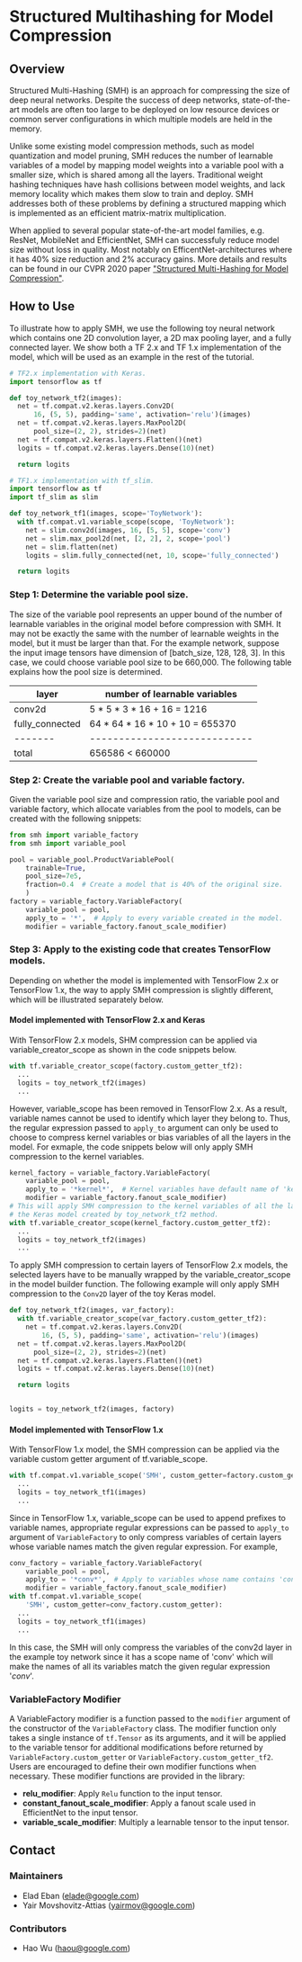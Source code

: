 # Structured Multihashing for Model Compression

## Overview
Structured Multi-Hashing (SMH) is an approach for compressing the size of deep
neural networks. Despite the success of deep networks, state-of-the-art models
are often too large to be deployed on low resource devices or common server
configurations in which multiple models are held in the memory.  

Unlike some existing model compression methods, such as model quantization and
model pruning, SMH reduces the number of learnable variables of a model  by
mapping model weights into a variable pool with a smaller size, which is shared
among all the layers. Traditional weight hashing techniques have hash collisions
between model weights, and lack memory locality which makes them slow to train
and deploy. SMH addresses both of these problems by defining a structured
mapping which is implemented as an efficient matrix-matrix multiplication.  

When applied to several popular state-of-the-art model families, e.g. ResNet,
MobileNet and EfficientNet, SMH can successfuly reduce model size without loss
in quality. Most notably on EfficentNet-architectures where it has 40% size
reduction and 2% accuracy gains. More details and results can be found in our
CVPR 2020 paper ["Structured Multi-Hashing for Model
Compression"](https://arxiv.org/pdf/1911.11177.pdf).

## How to Use
To illustrate how to apply SMH, we use the following toy neural network which
contains one 2D convolution layer, a 2D max pooling layer, and a fully connected
layer. We show both a TF 2.x and TF 1.x implementation of the model, which will
be used as an example in the rest of the tutorial.

```python
# TF2.x implementation with Keras.
import tensorflow as tf

def toy_network_tf2(images):
  net = tf.compat.v2.keras.layers.Conv2D(
      16, (5, 5), padding='same', activation='relu')(images)
  net = tf.compat.v2.keras.layers.MaxPool2D(
      pool_size=(2, 2), strides=2)(net)
  net = tf.compat.v2.keras.layers.Flatten()(net)
  logits = tf.compat.v2.keras.layers.Dense(10)(net)

  return logits
```

```python
# TF1.x implementation with tf_slim.
import tensorflow as tf
import tf_slim as slim

def toy_network_tf1(images, scope='ToyNetwork'):
  with tf.compat.v1.variable_scope(scope, 'ToyNetwork'):
    net = slim.conv2d(images, 16, [5, 5], scope='conv')
    net = slim.max_pool2d(net, [2, 2], 2, scope='pool')
    net = slim.flatten(net)
    logits = slim.fully_connected(net, 10, scope='fully_connected')

  return logits
```

### Step 1: Determine the variable pool size.
The size of the variable pool represents an upper bound of the number of
learnable variables in the original model before compression with SMH. It may
not be exactly the same with the number of learnable weights in the model, but
it must be larger than that. For the example network, suppose the input image
tensors have dimension of [batch_size, 128, 128, 3]. In this case, we could
choose variable pool size to be 660,000. The following table explains how the
pool size is determined.

| layer | number of learnable variables |
| ----- | ----------------------------- |
| conv2d | 5 * 5 * 3 * 16 + 16 = 1216 |
| fully_connected | 64 * 64 * 16 * 10 + 10 = 655370 |
|------- | ---------------------------- |
| total | 656586 < 660000 |

### Step 2: Create the variable pool and variable factory.
Given the variable pool size and compression ratio, the variable pool and
variable factory, which allocate variables from the pool to models, can be
created with the following snippets:

```python
from smh import variable_factory
from smh import variable_pool

pool = variable_pool.ProductVariablePool(
    trainable=True,
    pool_size=7e5,
    fraction=0.4  # Create a model that is 40% of the original size.
    )
factory = variable_factory.VariableFactory(
    variable_pool = pool,
    apply_to = '*',  # Apply to every variable created in the model.
    modifier = variable_factory.fanout_scale_modifier)
```

### Step 3: Apply to the existing code that creates TensorFlow models.
Depending on whether the model is implemented with TensorFlow 2.x or TensorFlow
1.x, the way to apply SMH compression is slightly different, which will be
illustrated separately below.

#### Model implemented with TensorFlow 2.x and Keras
With TensorFlow 2.x models, SHM compression can be applied via
variable_creator_scope as shown in the code snippets below.

```python
with tf.variable_creator_scope(factory.custom_getter_tf2):
  ...
  logits = toy_network_tf2(images)
  ...
```

However, variable_scope has been removed in TensorFlow 2.x. As a result,
variable names cannot be used to identify which layer they belong to. Thus, the
regular expression passed to `apply_to` argument can only be used to choose to
compress kernel variables or bias variables of all the layers in the model. For
exmaple, the code snippets below will only apply SMH compression to the kernel
variables.

```python
kernel_factory = variable_factory.VariableFactory(
    variable_pool = pool,
    apply_to = '*kernel*',  # Kernel variables have default name of 'kernel' for Keras layers.
    modifier = variable_factory.fanout_scale_modifier)
# This will apply SMH compression to the kernel variables of all the layers in
# the Keras model created by toy_network_tf2 method.
with tf.variable_creator_scope(kernel_factory.custom_getter_tf2):
  ...
  logits = toy_network_tf2(images)
  ...
```

To apply SMH compression to certain layers of TensorFlow 2.x models,
the selected layers have to be manually wrapped by the variable_creator_scope in
the model builder function. The following example will only apply SMH
compression to the `Conv2D` layer of the toy Keras model.

```python
def toy_network_tf2(images, var_factory):
  with tf.variable_creator_scope(var_factory.custom_getter_tf2):
    net = tf.compat.v2.keras.layers.Conv2D(
        16, (5, 5), padding='same', activation='relu')(images)
  net = tf.compat.v2.keras.layers.MaxPool2D(
      pool_size=(2, 2), strides=2)(net)
  net = tf.compat.v2.keras.layers.Flatten()(net)
  logits = tf.compat.v2.keras.layers.Dense(10)(net)

  return logits


logits = toy_network_tf2(images, factory)
```

#### Model implemented with TensorFlow 1.x
With TensorFlow 1.x model, the SMH compression can be applied via the variable
custom getter argument of tf.variable_scope.

```python
with tf.compat.v1.variable_scope('SMH', custom_getter=factory.custom_getter):
  ...
  logits = toy_network_tf1(images)
  ...
```

Since in TensorFlow 1.x, variable_scope can be used to append prefixes to
variable names, appropriate regular expressions can be passed to `apply_to`
argument of `VariableFactory` to only compress variables of certain layers whose
variable names match the given regular expression. For example,

```python
conv_factory = variable_factory.VariableFactory(
    variable_pool = pool,
    apply_to = '*conv*',  # Apply to variables whose name contains 'conv'.
    modifier = variable_factory.fanout_scale_modifier)
with tf.compat.v1.variable_scope(
    'SMH', custom_getter=conv_factory.custom_getter):
  ...
  logits = toy_network_tf1(images)
  ...
```

In this case, the SMH will only compress the variables of the conv2d layer in
the example toy network since it has a scope name of 'conv' which will make the
names of all its variables match the given regular expression '*conv*'.

### VariableFactory Modifier
A VariableFactory modifier is a function passed to the `modifier` argument of
the constructor of the `VariableFactory` class. The modifier function only takes
a single instance of `tf.Tensor` as its arguments, and it will be applied to the
variable tensor for additional modifications before returned by
`VariableFactory.custom_getter` or `VariableFactory.custom_getter_tf2`. Users
are encouraged to define their own modifier functions when necessary. These
modifier functions are provided in the library:

* **relu_modifier**: Apply `Relu` function to the input tensor.  
* **constant_fanout_scale_modifier**: Apply a fanout scale used in EfficientNet
  to the input tensor.
* **variable_scale_modifier**: Multiply a learnable tensor to the input tensor.

## Contact

### Maintainers
* Elad Eban (elade@google.com)
* Yair Movshovitz-Attias (yairmov@google.com)

### Contributors
* Hao Wu (haou@google.com)
